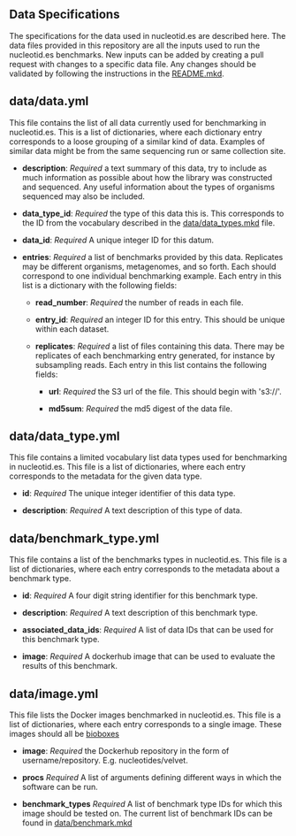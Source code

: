 ## Data Specifications

The specifications for the data used in nucleotid.es are described here. The
data files provided in this repository are all the inputs used to run the
nucleotid.es benchmarks. New inputs can be added by creating a pull request
with changes to a specific data file. Any changes should be validated by
following the instructions in the [README.mkd][readme].

## data/data.yml

This file contains the list of all data currently used for benchmarking in
nucleotid.es. This is a list of dictionaries, where each dictionary entry
corresponds to a loose grouping of a similar kind of data. Examples of similar
data might be from the same sequencing run or same collection site.

  * **description**: *Required* a text summary of this data, try to include as
    much information as possible about how the library was constructed and
    sequenced. Any useful information about the types of organisms sequenced
    may also be included.

  * **data_type_id**: *Required* the type of this data this is. This
    corresponds to the ID from the vocabulary described in the
    [data/data_types.mkd][data] file.

  * **data_id**: *Required* A unique integer ID for this datum.

  * **entries**: *Required* a list of benchmarks provided by this data.
    Replicates may be different organisms, metagenomes, and so forth. Each
    should correspond to one individual benchmarking example. Each entry in
    this list is a dictionary with the following fields:

    * **read_number**: *Required* the number of reads in each file.

    * **entry_id**: *Required* an integer ID for this entry. This should be
      unique within each dataset.

    * **replicates**: *Required* a list of files containing this data. There
      may be replicates of each benchmarking entry generated, for instance by
      subsampling reads. Each entry in this list contains the following fields:

        * **url**: *Required* the S3 url of the file. This should begin with
          's3://'.

        * **md5sum**: *Required* the md5 digest of the data file.

## data/data_type.yml

This file contains a limited vocabulary list data types used for benchmarking
in nucleotid.es. This file is a list of dictionaries, where each entry
corresponds to the metadata for the given data type.

  * **id**: *Required* The unique integer identifier of this data type.

  * **description**: *Required* A text description of this type of data.

## data/benchmark_type.yml

This file contains a list of the benchmarks types in nucleotid.es. This file is
a list of dictionaries, where each entry corresponds to the metadata about a
benchmark type.

  * **id**: *Required* A four digit string identifier for this benchmark type.

  * **description**: *Required* A text description of this benchmark type.

  * **associated_data_ids**: *Required* A list of data IDs that can be used for
    this benchmark type.

  * **image**: *Required* A dockerhub image that can be used to evaluate the
    results of this benchmark.


## data/image.yml

This file lists the Docker images benchmarked in nucleotid.es. This file is a
list of dictionaries, where each entry corresponds to a single image. These
images should all be [bioboxes][]

  * **image**: *Required* the Dockerhub repository in the form of
    username/repository. E.g. nucleotides/velvet.

  * **procs** *Required* A list of arguments defining different ways in which
    the software can be run.

  * **benchmark_types** *Required* A list of benchmark type IDs for which this
    image should be tested on. The current list of benchmark IDs can be found
    in [data/benchmark.mkd][bench]

[bench]: https://github.com/nucleotides/nucleotides-data/blob/master/data/benchmark.mkd
[data]: https://github.com/nucleotides/nucleotides-data/blob/master/data/data_types.mkd
[readme]: https://github.com/nucleotides/nucleotides-data/blob/master/README.mkd
[bioboxes]: http://bioboxes.org/available-bioboxes/
